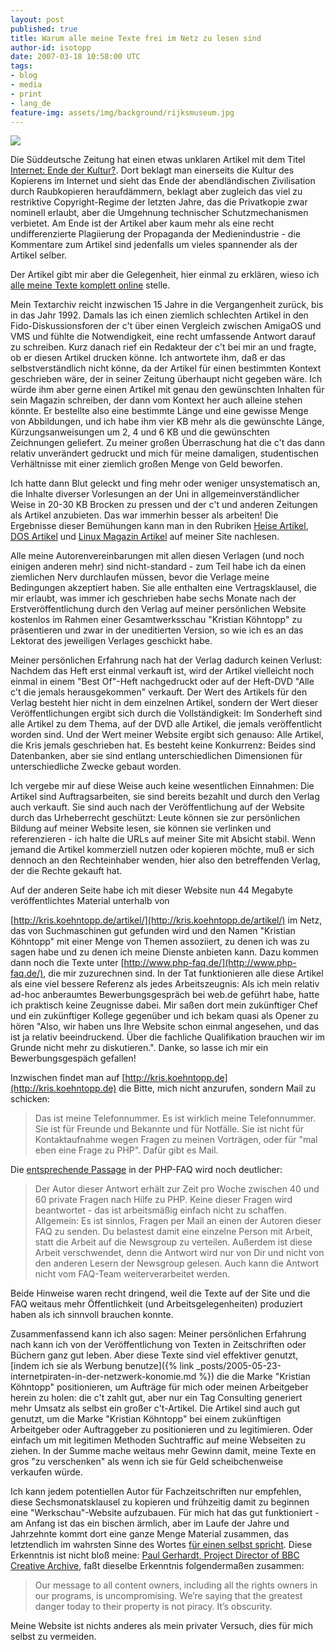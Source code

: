 ```yaml
---
layout: post
published: true
title: Warum alle meine Texte frei im Netz zu lesen sind
author-id: isotopp
date: 2007-03-18 10:58:00 UTC
tags:
- blog
- media
- print
- lang_de
feature-img: assets/img/background/rijksmuseum.jpg
---
```

![](/uploads/flame.gif)

Die Süddeutsche Zeitung hat einen etwas unklaren Artikel mit dem Titel
[Internet: Ende der Kultur?](http://www.sueddeutsche.de/kultur/artikel/9/105903/). Dort beklagt
man einerseits die Kultur des Kopierens im Internet und sieht das Ende der
abendländischen Zivilisation durch Raubkopieren heraufdämmern, beklagt aber
zugleich das viel zu restriktive Copyright-Regime der letzten Jahre, das die
Privatkopie zwar nominell erlaubt, aber die Umgehnung technischer
Schutzmechanismen verbietet. Am Ende ist der Artikel aber kaum mehr als eine
recht undifferenzierte Plagiierung der Propaganda der Medienindustrie - die
Kommentare zum Artikel sind jedenfalls um vieles spannender als der Artikel
selber.

Der Artikel gibt mir aber die Gelegenheit, hier einmal zu erklären, wieso ich 
[alle meine Texte komplett online](http://kris.koehntopp.de/artikel/) stelle.

Mein Textarchiv reicht inzwischen 15 Jahre in die Vergangenheit zurück, bis
in das Jahr 1992. Damals las ich einen ziemlich schlechten Artikel in den
Fido-Diskussionsforen der c't über einen Vergleich zwischen AmigaOS und VMS
und fühlte die Notwendigkeit, eine recht umfassende Antwort darauf zu
schreiben. Kurz danach rief ein Redakteur der c't bei mir an und fragte, ob
er diesen Artikel drucken könne. Ich antwortete ihm, daß er das
selbstverständlich nicht könne, da der Artikel für einen bestimmten Kontext
geschrieben wäre, der in seiner Zeitung überhaupt nicht gegeben wäre. Ich
würde ihm aber gerne einen Artikel mit genau den gewünschten Inhalten für
sein Magazin schreiben, der dann vom Kontext her auch alleine stehen könnte.
Er bestellte also eine bestimmte Länge und eine gewisse Menge von
Abbildungen, und ich habe ihm vier KB mehr als die gewünschte Länge,
Kürzungsanweisungen um 2, 4 und 6 KB und die gewünschten Zeichnungen
geliefert. Zu meiner großen Überraschung hat die c't das dann relativ
unverändert gedruckt und mich für meine damaligen, studentischen
Verhältnisse mit einer ziemlich großen Menge von Geld beworfen.

Ich hatte dann Blut geleckt und fing mehr oder weniger unsystematisch an,
die Inhalte diverser Vorlesungen an der Uni in allgemeinverständlicher Weise
in 20-30 KB Brocken zu pressen und der c't und anderen Zeitungen als Artikel
anzubieten. Das war immerhin besser als arbeiten! Die Ergebnisse dieser
Bemühungen kann man in den Rubriken
[Heise Artikel](http://kris.koehntopp.de/artikel/heise.html), 
[DOS Artikel](http://kris.koehntopp.de/artikel/dmv.html) und 
[Linux Magazin Artikel](http://kris.koehntopp.de/artikel/linuxmag.html) auf meiner Site nachlesen.

Alle meine Autorenvereinbarungen mit allen diesen Verlagen (und noch einigen
anderen mehr) sind nicht-standard - zum Teil habe ich da einen ziemlichen
Nerv durchlaufen müssen, bevor die Verlage meine Bedingungen akzeptiert
haben. Sie alle enthalten eine Vertragsklausel, die mir erlaubt, was immer
ich geschrieben habe sechs Monate nach der Erstveröffentlichung durch den
Verlag auf meiner persönlichen Website kostenlos im Rahmen einer
Gesamtwerksschau "Kristian Köhntopp" zu präsentieren und zwar in der
uneditierten Version, so wie ich es an das Lektorat des jeweiligen Verlages
geschickt habe.

Meiner persönlichen Erfahrung nach hat der Verlag dadurch keinen Verlust:
Nachdem das Heft erst einmal verkauft ist, wird der Artikel vielleicht noch
einmal in einem "Best Of"-Heft nachgedruckt oder auf der Heft-DVD "Alle c't
die jemals herausgekommen" verkauft. Der Wert des Artikels für den Verlag
besteht hier nicht in dem einzelnen Artikel, sondern der Wert dieser
Veröffentlichungen ergibt sich durch die Vollständigkeit: Im Sonderheft sind
alle Artikel zu dem Thema, auf der DVD alle Artikel, die jemals
veröffentlicht worden sind. Und der Wert meiner Website ergibt sich genauso:
Alle Artikel, die Kris jemals geschrieben hat. Es besteht keine Konkurrenz:
Beides sind Datenbanken, aber sie sind entlang unterschiedlichen Dimensionen
für unterschiedliche Zwecke gebaut worden.

Ich vergebe mir auf diese Weise auch keine wesentlichen Einnahmen: Die
Artikel sind Auftragsarbeiten, sie sind bereits bezahlt und durch den Verlag
auch verkauft. Sie sind auch nach der Veröffentlichung auf der Website durch
das Urheberrecht geschützt: Leute können sie zur persönlichen Bildung auf
meiner Website lesen, sie können sie verlinken und referenzieren - ich halte
die URLs auf meiner Site mit Absicht stabil. Wenn jemand die Artikel
kommerziell nutzen oder kopieren möchte, muß er sich dennoch an den
Rechteinhaber wenden, hier also den betreffenden Verlag, der die Rechte
gekauft hat.

Auf der anderen Seite habe ich mit dieser Website nun 44 Megabyte
veröffentlichtes Material unterhalb von

[http://kris.koehntopp.de/artikel/](http://kris.koehntopp.de/artikel/) im
Netz, das von Suchmaschinen gut gefunden wird und den Namen "Kristian
Köhntopp" mit einer Menge von Themen assoziiert, zu denen ich was zu sagen
habe und zu denen ich meine Dienste anbieten kann. Dazu kommen dann noch die
Texte unter
[http://www.php-faq.de/](http://www.php-faq.de/), die mir zuzurechnen sind.
In der Tat funktionieren alle diese Artikel als eine viel bessere Referenz
als jedes Arbeitszeugnis: Als ich mein relativ ad-hoc anberaumtes
Bewerbungsgespräch bei web.de geführt habe, hatte ich praktisch keine
Zeugnisse dabei. Mir saßen dort mein zukünftiger Chef und ein zukünftiger
Kollege gegenüber und ich bekam quasi als Opener zu hören "Also, wir haben
uns Ihre Website schon einmal angesehen, und das ist ja relativ
beeindruckend. Über die fachliche Qualifikation brauchen wir im Grunde nicht
mehr zu diskutieren.". Danke, so lasse ich mir ein Bewerbungsgespäch
gefallen!

Inzwischen findet man auf
[http://kris.koehntopp.de](http://kris.koehntopp.de) die Bitte, mich nicht
anzurufen, sondern Mail zu schicken:

> Das ist meine Telefonnummer. Es ist wirklich meine Telefonnummer. Sie ist
> für Freunde und Bekannte und für Notfälle. Sie ist nicht für
> Kontaktaufnahme wegen Fragen zu meinen Vorträgen, oder für "mal eben eine
> Frage zu PHP". Dafür gibt es Mail.

Die 
[entsprechende Passage](http://www.php-faq.de/q/q-private-anfragen.html) in
der PHP-FAQ wird noch deutlicher:

> Der Autor dieser Antwort erhält zur Zeit pro Woche zwischen 40 und 60
> private Fragen nach Hilfe zu PHP. Keine dieser Fragen wird beantwortet -
> das ist arbeitsmäßig einfach nicht zu schaffen. Allgemein: Es ist sinnlos,
> Fragen per Mail an einen der Autoren dieser FAQ zu senden. Du belastest
> damit eine einzelne Person mit Arbeit, statt die Arbeit auf die Newsgroup
> zu verteilen. Außerdem ist diese Arbeit verschwendet, denn die Antwort
> wird nur von Dir und nicht von den anderen Lesern der Newsgroup gelesen.
> Auch kann die Antwort nicht vom FAQ-Team weiterverarbeitet werden.

Beide Hinweise waren recht dringend, weil die Texte auf der Site und die FAQ
weitaus mehr Öffentlichkeit (und Arbeitsgelegenheiten) produziert haben als
ich sinnvoll brauchen konnte.

Zusammenfassend kann ich also sagen: Meiner persönlichen Erfahrung nach kann
ich von der Veröffentlichung von Texten in Zeitschriften oder Büchern ganz
gut leben. Aber diese Texte sind viel effektiver genutzt,
[indem ich sie als Werbung benutze]({% link _posts/2005-05-23-internetpiraten-in-der-netzwerk-konomie.md %})
die die Marke "Kristian Köhntopp" positionieren, um Aufträge für mich oder
meinen Arbeitgeber herein zu holen: die c't zahlt gut, aber nur ein Tag
Consulting generiert mehr Umsatz als selbst ein großer c't-Artikel. Die
Artikel sind auch gut genutzt, um die Marke "Kristian Köhntopp" bei einem
zukünftigen Arbeitgeber oder Auftraggeber zu positionieren und zu
legitimieren. Oder einfach um mit legitimen Methoden Suchtraffic auf meine
Webseiten zu ziehen. In der Summe mache weitaus mehr Gewinn damit, meine
Texte en gros "zu verschenken" als wenn ich sie für Geld scheibchenweise
verkaufen würde.

Ich kann jedem potentiellen Autor für Fachzeitschriften nur empfehlen, diese
Sechsmonatsklausel zu kopieren und frühzeitig damit zu beginnen eine
"Werkschau"-Website aufzubauen. Für mich hat das gut funktioniert - am
Anfang ist das ein bischen ärmlich, aber im Laufe der Jahre und Jahrzehnte
kommt dort eine ganze Menge Material zusammen, das letztendlich im wahrsten
Sinne des Wortes
[für einen selbst spricht](http://clusty.com/search?input-form=clusty-simple&v%3Asources=webplus&query=kristian+k%C3%B6hntopp).
Diese Erkenntnis ist nicht bloß meine:
[Paul Gerhardt, Project Director of BBC Creative Archive](http://opencontent.wgbh.org/report/keyfindings.html), faßt dieselbe
Erkenntnis folgendermaßen zusammen:

> Our message to all content owners, including all the rights owners in our
> programs, is uncompromising. We&#8217;re saying that the greatest danger
> today to their property is not piracy. It&#8217;s obscurity.

Meine Website ist nichts anderes als mein privater Versuch, dies für mich
selbst zu vermeiden.
